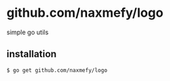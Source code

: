 # github.com/naxmefy/logo

simple go utils

## installation

```bash
$ go get github.com/naxmefy/logo
```